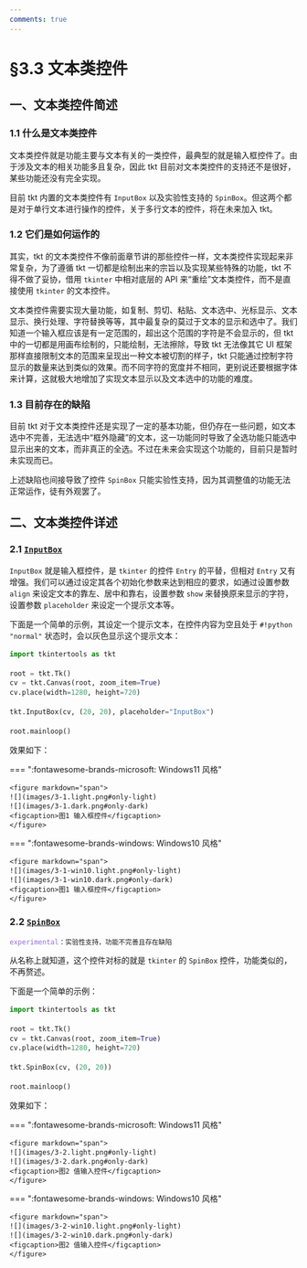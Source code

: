 ```yaml
---
comments: true
---
```


# §3.3 文本类控件

## 一、文本类控件简述

### 1.1 什么是文本类控件

文本类控件就是功能主要与文本有关的一类控件，最典型的就是输入框控件了。由于涉及文本的相关功能多且复杂，因此 tkt 目前对文本类控件的支持还不是很好，某些功能还没有完全实现。

目前 tkt 内置的文本类控件有 `InputBox` 以及实验性支持的 `SpinBox`。但这两个都是对于单行文本进行操作的控件，关于多行文本的控件，将在未来加入 tkt。

### 1.2 它们是如何运作的

其实，tkt 的文本类控件不像前面章节讲的那些控件一样，文本类控件实现起来非常复杂，为了遵循 tkt 一切都是绘制出来的宗旨以及实现某些特殊的功能，tkt 不得不做了妥协，借用 `tkinter` 中相对底层的 API 来“重绘”文本类控件，而不是直接使用 `tkinter` 的文本控件。

文本类控件需要实现大量功能，如复制、剪切、粘贴、文本选中、光标显示、文本显示、换行处理、字符替换等等，其中最复杂的莫过于文本的显示和选中了。我们知道一个输入框应该是有一定范围的，超出这个范围的字符是不会显示的，但 tkt 中的一切都是用画布绘制的，只能绘制，无法擦除，导致 tkt 无法像其它 UI 框架那样直接限制文本的范围来呈现出一种文本被切割的样子，tkt 只能通过控制字符显示的数量来达到类似的效果。而不同字符的宽度并不相同，更别说还要根据字体来计算，这就极大地增加了实现文本显示以及文本选中的功能的难度。

### 1.3 目前存在的缺陷

目前 tkt 对于文本类控件还是实现了一定的基本功能，但仍存在一些问题，如文本选中不完善，无法选中“框外隐藏”的文本，这一功能同时导致了全选功能只能选中显示出来的文本，而非真正的全选。不过在未来会实现这个功能的，目前只是暂时未实现而已。

上述缺陷也间接导致了控件 `SpinBox` 只能实验性支持，因为其调整值的功能无法正常运作，徒有外观罢了。

## 二、文本类控件详述

### 2.1 [`InputBox`](../../documents/standard/widgets.md#inputbox)

`InputBox` 就是输入框控件，是 `tkinter` 的控件 `Entry` 的平替，但相对 `Entry` 又有增强。我们可以通过设定其各个初始化参数来达到相应的要求，如通过设置参数 `align` 来设定文本的靠左、居中和靠右，设置参数 `show` 来替换原来显示的字符，设置参数 `placeholder` 来设定一个提示文本等。

下面是一个简单的示例，其设定一个提示文本，在控件内容为空且处于 `#!python "normal"` 状态时，会以灰色显示这个提示文本：

```python hl_lines="7"
import tkintertools as tkt

root = tkt.Tk()
cv = tkt.Canvas(root, zoom_item=True)
cv.place(width=1280, height=720)

tkt.InputBox(cv, (20, 20), placeholder="InputBox")

root.mainloop()
```

效果如下：

=== ":fontawesome-brands-microsoft: Windows11 风格"

    <figure markdown="span">
    ![](images/3-1.light.png#only-light)
    ![](images/3-1.dark.png#only-dark)
    <figcaption>图1 输入框控件</figcaption>
    </figure>

=== ":fontawesome-brands-windows: Windows10 风格"

    <figure markdown="span">
    ![](images/3-1-win10.light.png#only-light)
    ![](images/3-1-win10.dark.png#only-dark)
    <figcaption>图1 输入框控件</figcaption>
    </figure>

### 2.2 [`SpinBox`](../../documents/standard/widgets.md#spinbox)

<code style='color: mediumpurple;'>experimental</code><small>：实验性支持，功能不完善且存在缺陷</small>

从名称上就知道，这个控件对标的就是 `tkinter` 的 `SpinBox` 控件，功能类似的，不再赘述。

下面是一个简单的示例：

```python hl_lines="7"
import tkintertools as tkt

root = tkt.Tk()
cv = tkt.Canvas(root, zoom_item=True)
cv.place(width=1280, height=720)

tkt.SpinBox(cv, (20, 20))

root.mainloop()
```

效果如下：

=== ":fontawesome-brands-microsoft: Windows11 风格"

    <figure markdown="span">
    ![](images/3-2.light.png#only-light)
    ![](images/3-2.dark.png#only-dark)
    <figcaption>图2 值输入控件</figcaption>
    </figure>

=== ":fontawesome-brands-windows: Windows10 风格"

    <figure markdown="span">
    ![](images/3-2-win10.light.png#only-light)
    ![](images/3-2-win10.dark.png#only-dark)
    <figcaption>图2 值输入控件</figcaption>
    </figure>
